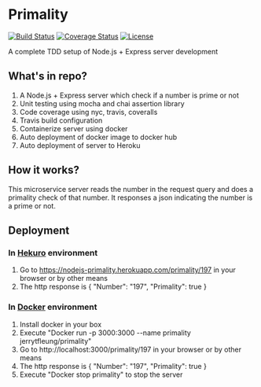 # Primality
[![Build Status](https://travis-ci.com/jerrytfleung/Primality.svg?branch=master)](https://travis-ci.com/jerrytfleung/Primality) 
[![Coverage Status](https://coveralls.io/repos/github/jerrytfleung/Primality/badge.svg?branch=master)](https://coveralls.io/github/jerrytfleung/Primality?branch=master) 
[![License](https://img.shields.io/github/license/jerrytfleung/primality.svg)](https://github.com/jerrytfleung/Primality/blob/master/LICENSE) 

A complete TDD setup of Node.js + Express server development

## What's in repo?

1. A Node.js + Express server which check if a number is prime or not
2. Unit testing using mocha and chai assertion library
3. Code coverage using nyc, travis, coveralls
4. Travis build configuration
5. Containerize server using docker
6. Auto deployment of docker image to docker hub
7. Auto deployment of server to Heroku

## How it works?

This microservice server reads the number in the request query and does a primality check of that number. It responses a json indicating the number is a prime or not.

## Deployment

### In [Hekuro](https://www.heroku.com/) environment 
1. Go to https://nodejs-primality.herokuapp.com/primality/197 in your browser or by other means
2. The http response is
  {
      "Number": "197",
      "Primality": true
  }
  
### In [Docker](https://www.docker.com/) environment
1. Install docker in your box
2. Execute "Docker run -p 3000:3000 --name primality jerrytfleung/primality"
3. Go to http://localhost:3000/primality/197 in your browser or by other means
4. The http response is
  {
      "Number": "197",
      "Primality": true
  }
5. Execute "Docker stop primality" to stop the server